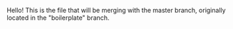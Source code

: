 Hello! This is the file that will be merging with the master branch, originally located in the "boilerplate" branch.
